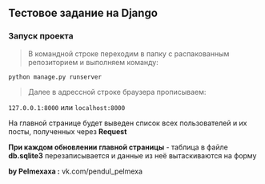 
## Тестовое задание на Django

### Запуск проекта

> В командной строке переходим в папку с распакованным репозиторием и выполняем команду:

``python manage.py runserver``


> Далее в адрессной строке браузера прописываем:

``127.0.0.1:8000`` или ``localhost:8000``

На главной странице будет выведен список всех пользователей и их посты, полученных через **Request**

**При каждом обновлении главной страницы** - таблица в файле **db.sqlite3** перезаписывается и данные из неё вытаскиваются на форму

**by Pelmexaxa :** vk.com/pendul_pelmexa
